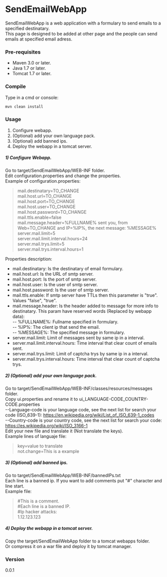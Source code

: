# SendEmailWebApp

SendEmailWebApp is a web application with a formulary to send emails to a specified destinatary.  
This page is designed to be added at other page and the people can send emails at specified email adress.

### Pre-requisites
* Maven 3.0 or later.
* Java 1.7 or later.
* Tomcat 1.7 or later.

### Compile
Type in a cmd or console:
```sh
mvn clean install
```

### Usage
1) Configure webapp.  
2) (Optional) add your own language pack.  
3) (Optional) add banned ips.  
4) Deploy the webapp in a tomcat server.  

##### 1) Configure Webapp.
Go to target/SendEmailWebApp/WEB-INF folder.  
Edit configuration.properties and change the properties.  
Example of configuration.properties:  
> mail.destinatary=TO_CHANGE  
> mail.host.url=TO_CHANGE  
> mail.host.port=TO_CHANGE  
> mail.host.user=TO_CHANGE  
> mail.host.password=TO_CHANGE  
> mail.ttls.enable=false  
> mail.message.header=%FULLNAME% sent you, from Web=TO_CHANGE and IP=%IP%, the next message: %MESSAGE%  
> server.mail.limit=5  
> server.mail.limit.interval.hours=24  
> server.mail.trys.limit=5  
> server.mail.trys.interval.hours=1  

Properties description: 
- mail.destinatary: Is the destinatary of email formulary.  
- mail.host.url: Is the URL of smtp server.  
- mail.host.port: Is the port of smtp server.  
- mail.host.user: Is the user of smtp server.  
- mail.host.password: Is the user of smtp server.  
- mail.ttls.enable: If smtp server have TTLs then this parameter is "true". Values "false", "true".   
- mail.message.header: Is the header added to message for more info to destinatary. This param have reserved words (Replaced by webapp data):  
-- %FULLNAME%: Fullname specified in formulary.  
-- %IP%: The client ip that send the email.  
-- %MESSAGE%: The specified message in formulary.  
- server.mail.limit: Limit of messages sent by same ip in a interval.  
- server.mail.limit.interval.hours: Time interval that clear count of emails sent.  
- server.mail.trys.limit: Limit of captcha trys by same ip in a interval.  
- server.mail.trys.interval.hours:  Time interval that clear count of captcha trys.  

##### 2) (Optional) add your own language pack.
Go to target/SendEmailWebApp/WEB-INF/classes/resources/messages folder.  
Copy ui.properties and rename it to ui_LANGUAGE-CODE_COUNTRY-CODE.properties  
--Language-code is your language code, see the next list for search your code (ISO_639-1): https://en.wikipedia.org/wiki/List_of_ISO_639-1_codes  
--Country-code is your country code, see the next list for search your code: https://es.wikipedia.org/wiki/ISO_3166-1   
Edit your new file and translate it (Not translate the keys).  
Example lines of languaje file:  
> key=value to translate  
> not.change=This is a example  

##### 3) (Optional) add banned ips.
Go to target/SendEmailWebApp/WEB-INF/bannedIPs.txt  
Each line is a banned ip. If you want to add comments put "#" character and line start.    
Example file:
> \#This is a comment.  
> \#Each line is a banned IP.  
> \#Ip hacker attacks:  
> 1.12.123.123    

##### 4) Deploy the webapp in a tomcat server.
Copy the target/SendEmailWebApp folder to a tomcat webapps folder.  
Or compress it on a war file and deploy it by tomcat manager.  

### Version
0.0.1
